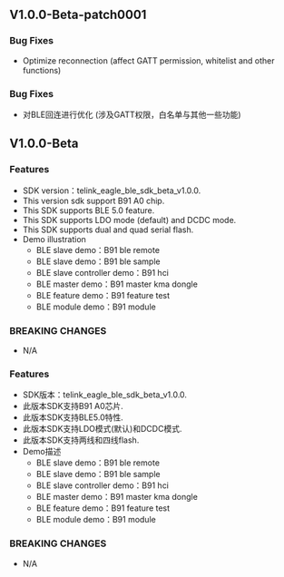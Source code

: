 ## V1.0.0-Beta-patch0001
### Bug Fixes

* Optimize reconnection (affect GATT permission, whitelist and other functions)

### Bug Fixes

* 对BLE回连进行优化 (涉及GATT权限，白名单与其他一些功能)

## V1.0.0-Beta
### Features

* SDK version：telink_eagle_ble_sdk_beta_v1.0.0.
* This version sdk support B91 A0 chip.
* This SDK supports BLE 5.0 feature.
* This SDK supports LDO mode (default) and DCDC mode.
* This SDK supports dual and quad serial flash.
* Demo illustration
  +  BLE slave demo：B91 ble remote
  +  BLE slave demo：B91 ble sample 
  +  BLE slave controller demo：B91 hci
  +  BLE master demo：B91 master kma dongle
  +  BLE feature demo：B91 feature test
  +  BLE module demo：B91 module 

### BREAKING CHANGES
  - N/A

### Features
* SDK版本：telink_eagle_ble_sdk_beta_v1.0.0.
* 此版本SDK支持B91 A0芯片.
* 此版本SDK支持BLE5.0特性.
* 此版本SDK支持LDO模式(默认)和DCDC模式.
* 此版本SDK支持两线和四线flash.
* Demo描述
  +  BLE slave demo：B91 ble remote
  +  BLE slave demo：B91 ble sample 
  +  BLE slave controller demo：B91 hci
  +  BLE master demo：B91 master kma dongle
  +  BLE feature demo：B91 feature test
  +  BLE module demo：B91 module 

### BREAKING CHANGES
 -  N/A